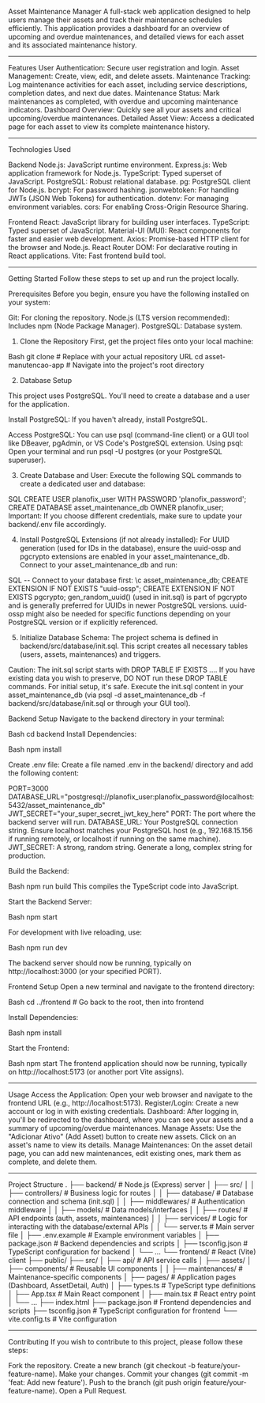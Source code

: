 Asset Maintenance Manager
A full-stack web application designed to help users manage their assets and track their maintenance schedules efficiently. This application provides a dashboard for an overview of upcoming and overdue maintenances, and detailed views for each asset and its associated maintenance history.

---

Features
User Authentication: Secure user registration and login.
Asset Management: Create, view, edit, and delete assets.
Maintenance Tracking: Log maintenance activities for each asset, including service descriptions, completion dates, and next due dates.
Maintenance Status: Mark maintenances as completed, with overdue and upcoming maintenance indicators.
Dashboard Overview: Quickly see all your assets and critical upcoming/overdue maintenances.
Detailed Asset View: Access a dedicated page for each asset to view its complete maintenance history.

---

Technologies Used

Backend
Node.js: JavaScript runtime environment.
Express.js: Web application framework for Node.js.
TypeScript: Typed superset of JavaScript.
PostgreSQL: Robust relational database.
pg: PostgreSQL client for Node.js.
bcrypt: For password hashing.
jsonwebtoken: For handling JWTs (JSON Web Tokens) for authentication.
dotenv: For managing environment variables.
cors: For enabling Cross-Origin Resource Sharing.

Frontend
React: JavaScript library for building user interfaces.
TypeScript: Typed superset of JavaScript.
Material-UI (MUI): React components for faster and easier web development.
Axios: Promise-based HTTP client for the browser and Node.js.
React Router DOM: For declarative routing in React applications.
Vite: Fast frontend build tool.

---

Getting Started
Follow these steps to set up and run the project locally.

Prerequisites
Before you begin, ensure you have the following installed on your system:

Git: For cloning the repository.
Node.js (LTS version recommended): Includes npm (Node Package Manager).
PostgreSQL: Database system.

1. Clone the Repository
   First, get the project files onto your local machine:

Bash
git clone <repository-url> # Replace with your actual repository URL
cd asset-manutencao-app # Navigate into the project's root directory

2. Database Setup

This project uses PostgreSQL. You'll need to create a database and a user for the application.

Install PostgreSQL: If you haven't already, install PostgreSQL.

Access PostgreSQL: You can use psql (command-line client) or a GUI tool like DBeaver, pgAdmin, or VS Code's PostgreSQL extension.
Using psql: Open your terminal and run psql -U postgres (or your PostgreSQL superuser).

3. Create Database and User:
   Execute the following SQL commands to create a dedicated user and database:

SQL
CREATE USER planofix_user WITH PASSWORD 'planofix_password';
CREATE DATABASE asset_maintenance_db OWNER planofix_user;
Important: If you choose different credentials, make sure to update your backend/.env file accordingly.

4. Install PostgreSQL Extensions (if not already installed):
   For UUID generation (used for IDs in the database), ensure the uuid-ossp and pgcrypto extensions are enabled in your asset_maintenance_db. Connect to your asset_maintenance_db and run:

SQL
-- Connect to your database first: \c asset_maintenance_db;
CREATE EXTENSION IF NOT EXISTS "uuid-ossp";
CREATE EXTENSION IF NOT EXISTS pgcrypto;
gen_random_uuid() (used in init.sql) is part of pgcrypto and is generally preferred for UUIDs in newer PostgreSQL versions. uuid-ossp might also be needed for specific functions depending on your PostgreSQL version or if explicitly referenced.

5. Initialize Database Schema:
   The project schema is defined in backend/src/database/init.sql. This script creates all necessary tables (users, assets, maintenances) and triggers.

Caution: The init.sql script starts with DROP TABLE IF EXISTS .... If you have existing data you wish to preserve, DO NOT run these DROP TABLE commands. For initial setup, it's safe.
Execute the init.sql content in your asset_maintenance_db (via psql -d asset_maintenance_db -f backend/src/database/init.sql or through your GUI tool).

Backend Setup
Navigate to the backend directory in your terminal:

Bash
cd backend
Install Dependencies:

Bash
npm install

Create .env file:
Create a file named .env in the backend/ directory and add the following content:

PORT=3000
DATABASE_URL="postgresql://planofix_user:planofix_password@localhost:5432/asset_maintenance_db"
JWT_SECRET="your_super_secret_jwt_key_here"
PORT: The port where the backend server will run.
DATABASE_URL: Your PostgreSQL connection string. Ensure localhost matches your PostgreSQL host (e.g., 192.168.15.156 if running remotely, or localhost if running on the same machine).
JWT_SECRET: A strong, random string. Generate a long, complex string for production.

Build the Backend:

Bash
npm run build
This compiles the TypeScript code into JavaScript.

Start the Backend Server:

Bash
npm start

For development with live reloading, use:

Bash
npm run dev

The backend server should now be running, typically on http://localhost:3000 (or your specified PORT).

Frontend Setup
Open a new terminal and navigate to the frontend directory:

Bash
cd ../frontend # Go back to the root, then into frontend

Install Dependencies:

Bash
npm install

Start the Frontend:

Bash
npm start
The frontend application should now be running, typically on http://localhost:5173 (or another port Vite assigns).

---

Usage
Access the Application: Open your web browser and navigate to the frontend URL (e.g., http://localhost:5173).
Register/Login: Create a new account or log in with existing credentials.
Dashboard: After logging in, you'll be redirected to the dashboard, where you can see your assets and a summary of upcoming/overdue maintenances.
Manage Assets: Use the "Adicionar Ativo" (Add Asset) button to create new assets. Click on an asset's name to view its details.
Manage Maintenances: On the asset detail page, you can add new maintenances, edit existing ones, mark them as complete, and delete them.

---

Project Structure
.
├── backend/ # Node.js (Express) server
│ ├── src/
│ │ ├── controllers/ # Business logic for routes
│ │ ├── database/ # Database connection and schema (init.sql)
│ │ ├── middlewares/ # Authentication middleware
│ │ ├── models/ # Data models/interfaces
│ │ ├── routes/ # API endpoints (auth, assets, maintenances)
│ │ ├── services/ # Logic for interacting with the database/external APIs
│ │ └── server.ts # Main server file
│ ├── .env.example # Example environment variables
│ ├── package.json # Backend dependencies and scripts
│ ├── tsconfig.json # TypeScript configuration for backend
│ └── ...
└── frontend/ # React (Vite) client
├── public/
├── src/
│ ├── api/ # API service calls
│ ├── assets/
│ ├── components/ # Reusable UI components
│ │ ├── maintenances/ # Maintenance-specific components
│ ├── pages/ # Application pages (Dashboard, AssetDetail, Auth)
│ ├── types.ts # TypeScript type definitions
│ ├── App.tsx # Main React component
│ ├── main.tsx # React entry point
│ └── ...
├── index.html
├── package.json # Frontend dependencies and scripts
├── tsconfig.json # TypeScript configuration for frontend
└── vite.config.ts # Vite configuration

---

Contributing
If you wish to contribute to this project, please follow these steps:

Fork the repository.
Create a new branch (git checkout -b feature/your-feature-name).
Make your changes.
Commit your changes (git commit -m 'feat: Add new feature').
Push to the branch (git push origin feature/your-feature-name).
Open a Pull Request.
